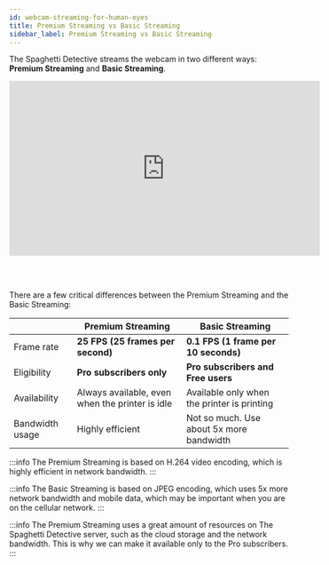 ```yaml
---
id: webcam-streaming-for-human-eyes
title: Premium Streaming vs Basic Streaming
sidebar_label: Premium Streaming vs Basic Streaming
---
```


The Spaghetti Detective streams the webcam in two different ways: **Premium Streaming** and **Basic Streaming**.

<div className="videoWrapper">
  <iframe width="560" height="315" src="https://www.youtube.com/embed/liBTaFjkBnU" title="YouTube video player" frameBorder="0" allow="accelerometer; autoplay; clipboard-write; encrypted-media; gyroscope; picture-in-picture" allowFullScreen></iframe>
</div>

<br /><br />

There are a few critical differences between the Premium Streaming and the Basic Streaming:

| | Premium Streaming | Basic Streaming |
|-|-------|---------|
| Frame rate | **25 FPS (25 frames per second)** | **0.1 FPS (1 frame per 10 seconds)** |
| Eligibility | **Pro subscribers only** | **Pro subscribers and Free users** |
| Availability | Always available, even when the printer is idle | Available only when the printer is printing |
| Bandwidth usage | Highly efficient | Not so much. Use about 5x more bandwidth |

:::info
The Premium Streaming is based on H.264 video encoding, which is highly efficient in network bandwidth.
:::

:::info
The Basic Streaming is based on JPEG encoding, which uses 5x more network bandwidth and mobile data, which may be important when you are on the cellular network.
:::

:::info
The Premium Streaming uses a great amount of resources on The Spaghetti Detective server, such as the cloud storage and the network bandwidth. This is why we can make it available only to the Pro subscribers.
:::

